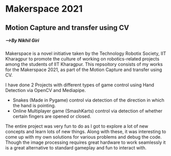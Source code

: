 # Makerspace 2021
## Motion Capture and transfer using CV

##### -->By Nikhil Giri


Makerspace is a novel initiative taken by the Technology Robotix Society, IIT Kharagpur to promote the culture of working on robotics-related projects among the students of IIT Kharagpur.  This repsoitory consists of my works for the Makerspace 2021, as part of the Motion Capture and transfer using CV.

I have done 2 Projects with different types of game control using Hand Detection via OpenCV and Mediapipe.

- Snakes (Made in Pygame) control via detection of the direction in which the hand is pointing.
- Online Multiplayer game (SmashKarts) control via detection of whether certain fingers are opened or closed.


The entire project was very fun to do as I got to explore a lot of new concepts and learn lots of new things. Along with these, it was interesting to come up with my own solutions for various problems and debug the code. Though the image processing requires great hardware to work seamlessly it is a great alternative to standard gameplay and fun to interact with.